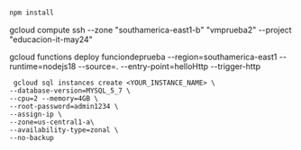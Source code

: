 

```bash

npm install
```

gcloud compute ssh --zone "southamerica-east1-b" "vmprueba2" --project "educacion-it-may24"

gcloud functions deploy funciondeprueba --region=southamerica-east1 --runtime=nodejs18 --source=. --entry-point=helloHttp --trigger-http



```
 gcloud sql instances create <YOUR_INSTANCE_NAME> \
--database-version=MYSQL_5_7 \
--cpu=2 --memory=4GB \
--root-password=admin1234 \
--assign-ip \
--zone=us-central1-a\
--availability-type=zonal \
--no-backup
```


